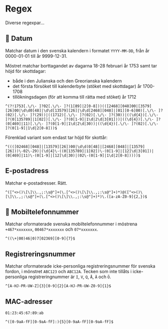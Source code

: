 # Regex
Diverse regexpar...

## 📅 Datum
Matchar datum i den svenska kalendern i formatet `YYYY-MM-DD`, från år 0000-01-01 till år 9999-12-31.

Möstret matchar borttagandet av dagarna 18-28 februari år 1753 samt tar höjd för skottdagar:
* både i den Julianska och den Greorianska kalendern
* det första försöket till kalenderbyte (stöket med skottdagar) år 1700-1708
* tillökningsdagen (för att komma till rätta med stöket) år 1712

```regex
^(?!1753[.\/\- ]?02[.\/\- ]?(1[89]|2[0-8]))(([2468][048]00|[3579][26]00|\d\d0[48]|\d\d[13579][26]|\d\d[2468][048]|[01][0-6]00)[.\/\- ]?(02)[.\/\- ]?(29))|((1712)[.\/\- ]?(02)[.\/\- ]?(30))|((\d{4})[.\/\- ]?(0[135789]|1[02])[.\/\- ]?(0[1-9]|1\d|2\d|3[01]))|((\d{4})[.\/\- ]?(0[469]|11)[.\/\- ]?(0[1-9]|1\d|2\d|30))|((\d{4})[.\/\- ]?(02)[.\/\- ]?(0[1-9]|1\d|2[0-8]))$
```

Förenklad variant som endast tar höjd för skottår:
```regex
^((([02468][048]|[13579][26])00|\d\d(0[48]|[2468][048]|[13579][26]))\-02\-29)|(\d{4}\-((0[135789]|1[02])\-(0[1-9]|[12]\d|3[01])|(0[469]|11)\-(0[1-9]|[12]\d|30)|(02\-(0[1-9]|1\d|2[0-8]))))$
```

## E-postadress
Matchar e-postadresser. Rätt.
```regex
^([^<>()\[\]\\.,;:\s@"]+(\.[^<>()\[\]\\.,;:\s@"]+)*)@([^<>()\[\]\\.,;:\s@"]+(\.[^<>()\[\]\\.,;:\s@"]+)*)\.([a-zA-Z0-9]{2,})$
```

## 📱 Mobiltelefonnummer
Matchar oformaterade svenska mobiltelefonnummer i möstrena `+467*xxxxxxx`, `00467*xxxxxxx` och `07*xxxxxxx`.

```regex
^((\+|00)46|0)7[02369][0-9]{7}$
```

## Registreringsnummer
Matchar oformaterade icke-personliga registreringsnummer för svenska fordon, i mönstret `ABC123` och `ABC12A`.
Tecken som inte tillåts i icke-personliga registreringnummer är `I`, `V`, `Q`, `Å`, `Ä` och `Ö`.
```regex
^[A-HJ-PR-UW-Z]{3}[0-9]{2}[A-HJ-PR-UW-Z0-9]{1}$
```

## MAC-adresser
`01:23:45:67:89:ab`
```regex
^([0-9aA-fF][0-9aA-fF]:){5}[0-9aA-fF][0-9aA-fF]$
```
